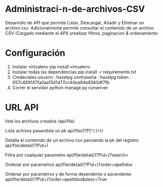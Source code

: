 # Administraci-n-de-archivos-CSV
Desarrollo de API que permite Listar, Descargar, Añadir y Eliminar un archivo csv. 
Adicionalmente permite consultar el contenido de un archivo CSV (Cargado mediante el API) yrealizar filtros, paginacion & ordenamiento

# Configuración

1. Instalar virtualenv  pip install virtualenv
2. Instalar todas las dependencias pip install -r requirements.txt
3. Credeciales 
    usuario : hazelpg
    contraseña : hazelpg
    token : 657c489147fa0aa15d1d77cc40ea84e8560df7fb   
4. Correr el servidor python manage.py runserver

# URL API

lista los archivos creados
/api/file/ 

Lista achivos pasandole un pk
api/file/(?P<pk>[^/.]+)/

Detalla el contenido de un archivo csv pansando la pk del registro
api/file/detail/(?P<pk>\d+)
  
Filtra por cualquier parametro
api/file/detail/(?P<pk>\d+)?search=

Ordenar por parametros
api/file/detail/(?P<pk>\d+)?order=apellidos

Ordenar por parametros y de forma desendente o ascendente 
api/file/detail/(?P<pk>\d+)?order=apellidos&desc=True  
  
  
